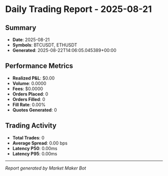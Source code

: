# Daily Trading Report - 2025-08-21

## Summary
- **Date**: 2025-08-21
- **Symbols**: BTCUSDT, ETHUSDT
- **Generated**: 2025-08-22T14:06:05.045389+00:00

## Performance Metrics
- **Realized P&L**: $0.00
- **Volume**: 0.0000
- **Fees**: $0.0000
- **Orders Placed**: 0
- **Orders Filled**: 0
- **Fill Rate**: 0.00%
- **Quotes Generated**: 0

## Trading Activity
- **Total Trades**: 0
- **Average Spread**: 0.00 bps
- **Latency P50**: 0.00ms
- **Latency P95**: 0.00ms

---
*Report generated by Market Maker Bot*
